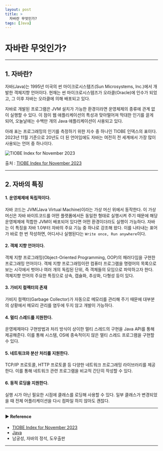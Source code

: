 ```yaml
---
layout: post
title: >
  자바란 무엇인가? 
tags: [Java]
---
```


# 자바란 무엇인가?

---

## 1. 자바란?
자바(Java)는 1995년 미국의 썬 마이크로시스템즈(Sun Microsystems, Inc.)에서 개발한 객체지향 언어이다. 
현재는 썬 마이크로시스템즈가 오라클(Oracle)에 인수가 되었고, 그 이후 자바는 오라클에 의해 배포되고 있다.

자바로 개발된 프로그램은 JVM 설치가 가능한 환경이라면 운영체제의 종류에 관계 없이 실행할 수 있다. 
이 점이 웹 애플리케이션의 특성과 맞아떨어져 막대한 인기를 끌게 되어, 오늘날에는 수백만 개의 Java 애플리케이션이 사용되고 있다.

아래 표는 프로그래밍의 인기를 측정하기 위한 지수 중 하나인 TIOBE 인덱스의 표이다.
2023년 11월 기준으로 20년도 더 된 언어임에도 자바는 여전히 전 세계에서 가장 많이 사용되는 언어 중 하나이다.

![TIOBE Index for November 2023](https://drive.google.com/uc?export=view&id=1hiBjUAr6YLI6j8Jqp1SbU7hA7i9RbzMm )

출처 : [TIOBE Index for November 2023](https://www.tiobe.com/tiobe-index/)

---

## 2. 자바의 특징
#### 1. 운영체제에 독립적이다.
자바 코드는 JVM(Java Virtual Machine)이라는 가상 머신 위에서 동작한다.
이 가상 머신은 자바 바이트코드를 어떤 플랫폼에서든 동일한 형태로 실행시켜 주기 때문에 해당 운영체제에 적합한 JVM이 배포되어 있다면 어떤 환경이더라도 실행이 가능하다.
자바는 이 특징을 자바 1.0부터 자바의 주요 기능 중 하나로 강조해 왔다. 이를 나타내는 표어가 바로 한 번 작성하면, 어디서나 실행된다는 `Write once, Run anywhere`이다.

#### 2. 객체 지향 언어이다.
객체 지향 프로그래밍(Object-Oriented Programming, OOP)의 패러다임을 구현한 프로그래밍 언어이다.
객체 지향 프로그래밍이란 컴퓨터 프로그램을 명령어의 목록으로 보는 시각에서 벗어나 여러 개의 독립된 단위, 즉 객체들의 모임으로 파악하고자 한다. 
객체지향 언어의 주요한 특징으로 상속, 캡슐화, 추상화, 다형성 등이 있다.

#### 3. 가비지 컬렉터의 존재
가비지 컬렉터(Garbage Collector)가 자동으로 메모리를 관리해 주기 때문에 대부분의 상황에서 메모리 관리를 염두에 두지 않고 개발이 가능하다.

#### 4. 멀티 스레드를 지원한다.
운영체제마다 구현방법과 처리 방식이 상이한 멀티 스레드의 구현을 Java API를 통해 제공해준다. 이를 통해 시스템, OS에 종속적이지 않은 멀티 스레드 프로그램을 구현할 수 있다.

#### 5. 네트워크와 분산 처리를 지원한다.
TCP/IP 프로토콜, HTTP 프로토콜 등 다양한 네트워크 프로그래밍 라이브러리를 제공한다. 이를 통해 네트워크 관련 프로그램을 비교적 간단히 작성할 수 있다.

#### 6. 동적 로딩을 지원한다.
실행 시가 아닌 필요한 시점에 클래스를 로딩해 사용할 수 있다. 일부 클래스가 변경되었을 때 전체 어플리케이션을 다시 컴파일 하지 않아도 괜찮다.

---
#### ▶ Reference
- [TIOBE Index for November 2023](https://www.tiobe.com/tiobe-index/)
- [Java](https://namu.wiki/w/Java)
- 남궁성, 자바의 정석, 도우출판

---